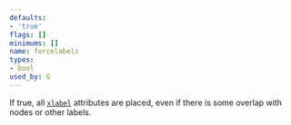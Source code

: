 ```yaml
---
defaults:
- 'true'
flags: []
minimums: []
name: forcelabels
types:
- bool
used_by: G
---
```

If true, all [`xlabel`](#d:xlabel) attributes are placed, even if there is some overlap with nodes or other labels.
